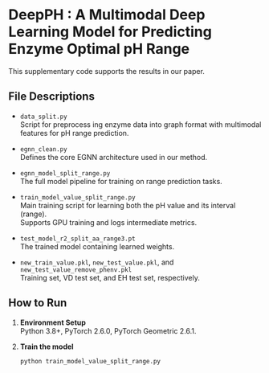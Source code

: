 # DeepPH : A Multimodal Deep Learning Model for Predicting Enzyme Optimal pH Range
This supplementary code supports the results in our paper.  

## File Descriptions

- `data_split.py`  
  Script for preprocess ing enzyme data into graph format with multimodal features for pH range prediction.

- `egnn_clean.py`  
  Defines the core EGNN architecture used in our method.

- `egnn_model_split_range.py`  
  The full model pipeline for training on range prediction tasks.

- `train_model_value_split_range.py`  
  Main training script for learning both the pH value and its interval (range).  
  Supports GPU training and logs intermediate metrics.

- `test_model_r2_split_aa_range3.pt`  
  The trained model containing learned weights.

- `new_train_value.pkl`, `new_test_value.pkl`, and `new_test_value_remove_phenv.pkl`  
  Training set, VD test set, and EH test set, respectively.


## How to Run

1. **Environment Setup**  
   Python 3.8+, PyTorch 2.6.0, PyTorch Geometric 2.6.1.

2. **Train the model**  
   ```bash
   python train_model_value_split_range.py
